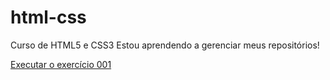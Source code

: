 # html-css
 Curso de HTML5 e CSS3
Estou aprendendo a gerenciar meus repositórios!

<a href="https://leonardo-nepomuceno.github.io/html-css/Exerc%C3%ADcios/Ex001/index.html">Executar o exercício 001</a>